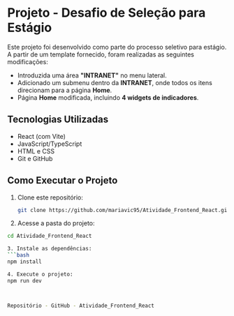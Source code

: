 # Projeto - Desafio de Seleção para Estágio

Este projeto foi desenvolvido como parte do processo seletivo para estágio. A partir de um template fornecido, foram realizadas as seguintes modificações:

- Introduzida uma área **"INTRANET"** no menu lateral.
- Adicionado um submenu dentro da **INTRANET**, onde todos os itens direcionam para a página **Home**.
- Página **Home** modificada, incluindo **4 widgets de indicadores**.

## Tecnologias Utilizadas
- React (com Vite)
- JavaScript/TypeScript
- HTML e CSS
- Git e GitHub

## Como Executar o Projeto

1. Clone este repositório:
   ```bash
   git clone https://github.com/mariavic95/Atividade_Frontend_React.git

2. Acesse a pasta do projeto:
 ```bash
cd Atividade_Frontend_React

3. Instale as dependências:
 ```bash
npm install

4. Execute o projeto:
npm run dev



Repositório - GitHub - Atividade_Frontend_React



